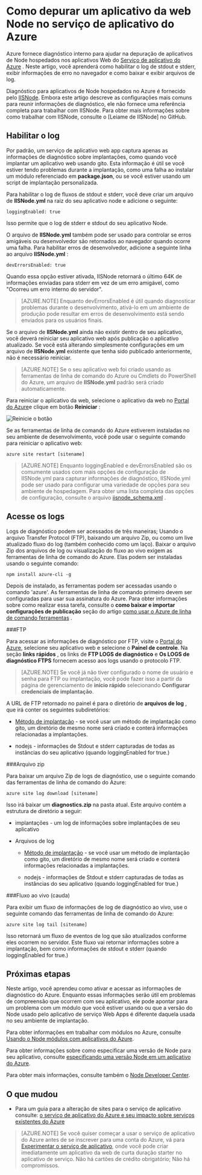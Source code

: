 <properties
    pageTitle="Como depurar um aplicativo da web Node no serviço de aplicativo do Azure"
    description="Saiba como depurar um aplicativo da web Node no serviço de aplicativo do Azure."
    tags="azure-portal"
    services="app-service\web"
    documentationCenter="nodejs"
    authors="rmcmurray"
    manager="wpickett"
    editor=""/>

<tags
    ms.service="app-service-web"
    ms.workload="web"
    ms.tgt_pltfrm="na"
    ms.devlang="nodejs"
    ms.topic="article"
    ms.date="08/11/2016"
    ms.author="robmcm"/>

# <a name="how-to-debug-a-nodejs-web-app-in-azure-app-service"></a>Como depurar um aplicativo da web Node no serviço de aplicativo do Azure

Azure fornece diagnóstico interno para ajudar na depuração de aplicativos de Node hospedados nos aplicativos Web do [Serviço de aplicativo do Azure](http://go.microsoft.com/fwlink/?LinkId=529714) . Neste artigo, você aprenderá como habilitar o log de stdout e stderr, exibir informações de erro no navegador e como baixar e exibir arquivos de log.

Diagnóstico para aplicativos de Node hospedados no Azure é fornecido pelo [IISNode]. Embora este artigo descreve as configurações mais comuns para reunir informações de diagnóstico, ele não fornece uma referência completa para trabalhar com IISNode. Para obter mais informações sobre como trabalhar com IISNode, consulte o [Leiame de IISNode] no GitHub.

<a id="enablelogging"></a>
## <a name="enable-logging"></a>Habilitar o log

Por padrão, um serviço de aplicativo web app captura apenas as informações de diagnóstico sobre implantações, como quando você implantar um aplicativo web usando gito. Esta informação é útil se você estiver tendo problemas durante a implantação, como uma falha ao instalar um módulo referenciado em **package.json**, ou se você estiver usando um script de implantação personalizada.

Para habilitar o log de fluxos de stdout e stderr, você deve criar um arquivo de **IISNode.yml** na raiz do seu aplicativo node e adicione o seguinte:

    loggingEnabled: true

Isso permite que o log de stderr e stdout do seu aplicativo Node.

O arquivo de **IISNode.yml** também pode ser usado para controlar se erros amigáveis ou desenvolvedor são retornados ao navegador quando ocorre uma falha. Para habilitar erros de desenvolvedor, adicione a seguinte linha ao arquivo **IISNode.yml** :

    devErrorsEnabled: true

Quando essa opção estiver ativada, IISNode retornará o último 64K de informações enviadas para stderr em vez de um erro amigável, como "Ocorreu um erro interno do servidor".

> [AZURE.NOTE] Enquanto devErrorsEnabled é útil quando diagnosticar problemas durante o desenvolvimento, ativá-lo em um ambiente de produção pode resultar em erros de desenvolvimento está sendo enviados para os usuários finais.

Se o arquivo de **IISNode.yml** ainda não existir dentro de seu aplicativo, você deverá reiniciar seu aplicativo web após publicação o aplicativo atualizado. Se você está alterando simplesmente configurações em um arquivo de **IISNode.yml** existente que tenha sido publicado anteriormente, não é necessário reiniciar.

> [AZURE.NOTE] Se o seu aplicativo web foi criado usando as ferramentas de linha de comando do Azure ou Cmdlets do PowerShell do Azure, um arquivo de **IISNode.yml** padrão será criado automaticamente.

Para reiniciar o aplicativo da web, selecione o aplicativo da web no [Portal do Azure](https://portal.azure.com)e clique em botão **Reiniciar** :

![Reinicie o botão][restart-button]

Se as ferramentas de linha de comando do Azure estiverem instaladas no seu ambiente de desenvolvimento, você pode usar o seguinte comando para reiniciar o aplicativo web:

    azure site restart [sitename]

> [AZURE.NOTE] Enquanto loggingEnabled e devErrorsEnabled são os comumente usados com mais opções de configuração de IISNode.yml para capturar informações de diagnóstico, IISNode.yml pode ser usado para configurar uma variedade de opções para seu ambiente de hospedagem. Para obter uma lista completa das opções de configuração, consulte o arquivo [iisnode_schema.xml](https://github.com/tjanczuk/iisnode/blob/master/src/config/iisnode_schema.xml) .

<a id="viewlogs"></a>
## <a name="accessing-logs"></a>Acesse os logs

Logs de diagnóstico podem ser acessados de três maneiras; Usando o arquivo Transfer Protocol (FTP), baixando um arquivo Zip, ou como um live atualizado fluxo do log (também conhecido como um laço). Baixar o arquivo Zip dos arquivos de log ou visualização do fluxo ao vivo exigem as ferramentas de linha de comando do Azure. Elas podem ser instaladas usando o seguinte comando:

    npm install azure-cli -g

Depois de instalado, as ferramentas podem ser acessadas usando o comando 'azure'. As ferramentas de linha de comando primeiro devem ser configuradas para usar sua assinatura do Azure. Para obter informações sobre como realizar essa tarefa, consulte o **como baixar e importar configurações de publicação** seção do artigo [como usar o Azure de linha de comando ferramentas](../xplat-cli-connect.md) .

###<a name="ftp"></a>FTP

Para acessar as informações de diagnóstico por FTP, visite o [Portal do Azure](https://portal.azure.com), selecione seu aplicativo web e selecione o **Painel de controle**. Na seção **links rápidos** , os links de **FTP LOGS de diagnóstico** e **Os LOGS de diagnóstico FTPS** fornecem acesso aos logs usando o protocolo FTP.

> [AZURE.NOTE] Se você já não tiver configurado o nome de usuário e senha para FTP ou implantação, você pode fazer isso a partir da página de gerenciamento de **início rápido** selecionando **Configurar credenciais de implantação**.

A URL de FTP retornado no painel é para o diretório de **arquivos de log** , que irá conter os seguintes subdiretórios:

* [Método de implantação](web-sites-deploy.md) - se você usar um método de implantação como gito, um diretório de mesmo nome será criado e conterá informações relacionadas a implantações.

* nodejs - informações de Stdout e stderr capturadas de todas as instâncias do seu aplicativo (quando loggingEnabled for true.)

###<a name="zip-archive"></a>Arquivo zip

Para baixar um arquivo Zip de logs de diagnóstico, use o seguinte comando das ferramentas de linha de comando do Azure:

    azure site log download [sitename]

Isso irá baixar um **diagnostics.zip** na pasta atual. Este arquivo contém a estrutura de diretório a seguir:

* implantações - um log de informações sobre implantações de seu aplicativo

* Arquivos de log

    * [Método de implantação](web-sites-deploy.md) - se você usar um método de implantação como gito, um diretório de mesmo nome será criado e conterá informações relacionadas a implantações.

    * nodejs - informações de Stdout e stderr capturadas de todas as instâncias do seu aplicativo (quando loggingEnabled for true.)

###<a name="live-stream-tail"></a>Fluxo ao vivo (cauda)

Para exibir um fluxo de informações de log de diagnóstico ao vivo, use o seguinte comando das ferramentas de linha de comando do Azure:

    azure site log tail [sitename]

Isso retornará um fluxo de eventos de log que são atualizados conforme eles ocorrem no servidor. Este fluxo vai retornar informações sobre a implantação, bem como informações de stdout e stderr (quando loggingEnabled for true.)

<a id="nextsteps"></a>
## <a name="next-steps"></a>Próximas etapas

Neste artigo, você aprendeu como ativar e acessar as informações de diagnóstico do Azure. Enquanto essas informações serão útil em problemas de compreensão que ocorrem com seu aplicativo, ele pode apontar para um problema com um módulo que você estiver usando ou que a versão do Node usado pelo aplicativo de serviço Web Apps é diferente daquela usada no seu ambiente de implantação.

Para obter informações em trabalhar com módulos no Azure, consulte [Usando o Node módulos com aplicativos do Azure](../nodejs-use-node-modules-azure-apps.md).

Para obter informações sobre como especificar uma versão de Node para seu aplicativo, consulte [especificando uma versão Node em um aplicativo do Azure].

Para obter mais informações, consulte também o [Node Developer Center](/develop/nodejs/).

## <a name="whats-changed"></a>O que mudou
* Para um guia para a alteração de sites para o serviço de aplicativo consulte: [o serviço de aplicativo do Azure e seu impacto sobre serviços existentes do Azure](http://go.microsoft.com/fwlink/?LinkId=529714)

>[AZURE.NOTE] Se você quiser começar a usar o serviço de aplicativo do Azure antes de se inscrever para uma conta do Azure, vá para [Experimentar o serviço de aplicativo](http://go.microsoft.com/fwlink/?LinkId=523751), onde você pode criar imediatamente um aplicativo da web de curta duração starter no aplicativo de serviço. Não há cartões de crédito obrigatório; Não há compromissos.

[IISNode]: https://github.com/tjanczuk/iisnode
[Leiame do IISNode]: https://github.com/tjanczuk/iisnode#readme
[How to Use The Azure Command-Line Interface]: ../xplat-cli-install.md
[Using Node.js Modules with Azure Applications]: ../nodejs-use-node-modules-azure-apps.md
[Especificando uma versão Node em um aplicativo do Azure]: ../nodejs-specify-node-version-azure-apps.md

[restart-button]: ./media/web-sites-nodejs-debug/restartbutton.png
 
